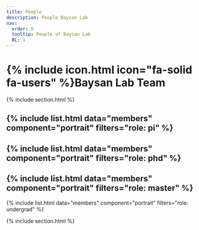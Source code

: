 ```yaml
---
title: People
description: People Baysan Lab
nav:
  order: 5
  tooltip: People of Baysan Lab
  BL: 1
---
```


# {% include icon.html icon="fa-solid fa-users" %}Baysan Lab Team

{% include section.html %}

{% include list.html data="members" component="portrait" filters="role: pi" %}
---
{% include list.html data="members" component="portrait" filters="role: phd" %}
---
{% include list.html data="members" component="portrait" filters="role: master" %}
---
{% include list.html data="members" component="portrait" filters="role: undergrad" %}

{% include section.html %}